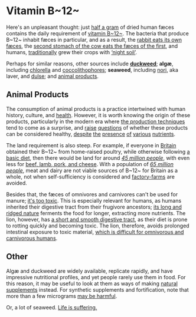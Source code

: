 # Vitamin B~12~

Here's an unpleasant thought: just [half a gram](https://link.springer.com/article/10.1007/BF00007957)
of dried human fæces contains the daily requirement of [vitamin B~12~](https://web.archive.org/web/20201220012701id_/http://www.whfoods.com/genpage.php?tname=nutrient&dbid=107).
The bacteria that produce B~12~ inhabit fæces in particular, and as a result,
the [rabbit eats its own fæces](https://www.quora.com/Do-animals-absorb-their-B12-by-the-bacteria-in-their-guts-or-do-they-need-to-eat-their-poop-afterwards-to-absorb-it/answer/Michael-McClennen),
the [second stomach of the cow eats the fæces of the first](https://en.wikipedia.org/wiki/Vitamin_B12#Bacteria_and_archaea),
and humans, [traditionally](https://en.wikipedia.org/wiki/Night_soil#History)
grew their crops with [‘night soil’](https://www.beyondveg.com/billings-t/comp-anat/comp-anat-7d.shtml).

Perhaps for similar reasons, other sources include [**duckweed**](/notes/duckweed);
**algæ**, including [chlorella](/notes/chlorella) and [coccolithophores](https://pubs.acs.org/doi/10.1021/jf0101556);
**seaweed**, including [nori](https://pubs.acs.org/doi/10.1021/jf981065c), aka
laver, and [dulse](https://veganhealth.org/vitamin-b12/vitamin-b12-plant-foods/#various);
and [animal products](https://web.archive.org/web/20201220012701id_/http://www.whfoods.com/genpage.php?tname=nutrient&dbid=107).

## Animal Products

The consumption of animal products is a practice intertwined with human
history, culture, and [health](/basics). However, it is worth knowing
the origin of these products, particularly in the modern era where
[the production techniques](https://www.dominionmovement.com/)
tend to come as a surprise, and
[raise](https://www.youtube.com/watch?v=ScbeMdYkKDc)
[questions](https://www.youtube.com/watch?v=mNED7GJLY7I)
of whether these products can be considered healthy,
[despite](https://en.wikipedia.org/wiki/Environmental_impact_of_meat_production)
[the](https://en.wikipedia.org/wiki/Antibiotic_use_in_livestock)
[presence](https://en.wikipedia.org/wiki/Slaughterhouse#Worker_exploitation_concerns)
[of](https://www.bbc.co.uk/news/health-24525584)
[various](https://en.wikipedia.org/wiki/Poultry_farming_in_the_United_States#Safety_issues)
[nutrients](https://www.phrases.org.uk/meanings/243100.html).

The land requirement is also steep. For example, if everyone in
[Britain](/notes/british-land-available) obtained their B~12~ from
home-raised poultry, while otherwise following [a basic diet](/basics),
then there would be land for around [*45 million people*](/notes/land-for-chicken),
with even less for [beef, lamb, pork, and cheese](https://ourworldindata.org/grapher/land-use-per-kg-poore).
With a population of [*65 million people*](https://en.wikipedia.org/wiki/Demography_of_the_United_Kingdom),
meat and dairy are not viable sources of B~12~ for Britain as a whole,
not when self-sufficiency is considered and [factory-farms](https://landofhopeandglory.org/)
are avoided.

Besides that, the fæces of omnivores and carnivores can't be used for
manure; [it's too toxic](https://www.growveg.co.uk/guides/using-animal-manure-in-the-vegetable-garden/).
This is especially relevant for humans, as humans inherited their digestive
tract from their frugivore ancestors; [its long and ridged nature](https://static.cambridge.org/binary/version/id/urn:cambridge.org:id:binary:20200709022251961-0188:9781316339916:11859fig6_4.png)
ferments the food for longer, extracting more nutrients. The lion, however,
has [a short and smooth digestive tract](http://lion-nutrition.weebly.com/uploads/2/6/9/9/26992359/1430210.png),
as their diet is prone to rotting quickly and becoming toxic. The lion,
therefore, avoids prolonged intestinal exposure to toxic material,
[which is difficult for omnivorous and carnivorous humans](https://www.bowelcanceruk.org.uk/news-and-blogs/news/new-research-says-even-moderate-red-and-processed-meat-eaters-at-risk-of-bowel-cancer/).

## Other

Algæ and duckweed are widely available, replicate rapidly,
and have impressive nutritional profiles, and yet people rarely
use them in food. For this reason, it may be useful to look at
them as ways of making [natural supplements](/notes/duckweed)
instead. For synthetic supplements and fortification, note that
more than a few micrograms [may be harmful](https://www.theatlantic.com/health/archive/2017/08/b12-energy/537654/).

Or, a lot of seaweed. [Life is suffering.](https://www.bbc.co.uk/religion/religions/buddhism/beliefs/fournobletruths_1.shtml)
